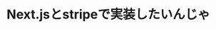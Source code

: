 ---
title: "Next.jsとstripeで実装したいんじゃ"
emoji: "💰"
type: "tech" # tech: 技術記事 / idea: アイデア
topics: ["react","Next.js","TypeScript","stripe",]
published: false
# published_at: 2025-04-07 09:30
---